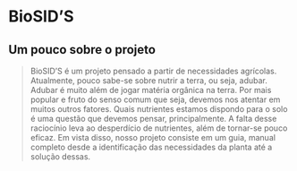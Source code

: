 # BioSID’S
## Um pouco sobre o projeto

> BioSID’S é um projeto pensado a partir de necessidades agrícolas. Atualmente, pouco sabe-se sobre nutrir a terra, ou seja, adubar. Adubar é muito além de jogar matéria orgânica na terra. Por mais popular e fruto do senso comum que seja, devemos nos atentar em muitos outros fatores. Quais nutrientes estamos dispondo para o solo é uma questão que devemos pensar, principalmente. A falta desse raciocínio leva ao desperdício de nutrientes, além de tornar-se pouco eficaz. Em vista disso, nosso projeto consiste em um guia, manual completo desde a identificação das necessidades da planta até a solução dessas.
